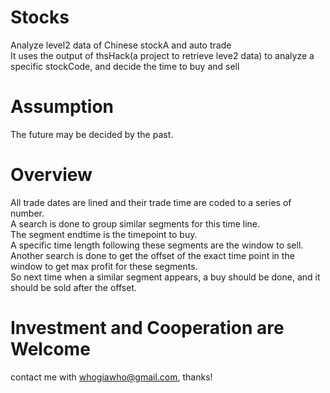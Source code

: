 # Stocks
Analyze level2 data of Chinese stockA and auto trade  
It uses the output of thsHack(a project to retrieve leve2 data) to analyze a specific stockCode, and decide the time to buy and sell

# Assumption
The future may be decided by the past.  

# Overview  
All trade dates are lined and their trade time are coded to a series of number.  
A search is done to group similar segments for this time line.  
The segment endtime is the timepoint to buy.  
A specific time length following these segments are the window to sell.  
Another search is done to get the offset of the exact time point in the window to get max profit for these segments.  
So next time when a similar segment appears, a buy should be done, and it should be sold after the offset.  

# Investment and Cooperation are Welcome
 contact me with whogiawho@gmail.com, thanks!
